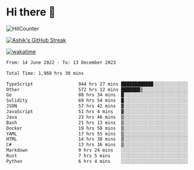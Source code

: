 # Hi there 👋

![HitCounter](https://hits.seeyoufarm.com/api/count/incr/badge.svg?url=https%3A%2F%2Fgithub.com%2Fashrhmn1212%2Fhit-counter)

<!-- ![Contribution Graph](https://github-readme-activity-graph.cyclic.app/graph?username=ashrhmn) -->


<!-- [![Top Langs](https://github-readme-stats.vercel.app/api/top-langs/?username=ashrhmn&layout=compact&theme=synthwave&langs_count=10&card_width=445)](https://github.com/anuraghazra/github-readme-stats) -->

[![Ashik's GitHub Streak](https://github-readme-streak-stats.herokuapp.com/?user=ashrhmn&theme=blood&fire=DD7F1C&background=151515&dates=9f9f9f&border=DD2727)](https://git.io/streak-stats)

<!-- ![Ashik's GitHub stats](https://github-readme-stats.vercel.app/api/?username=ashrhmn&show_icons=true&title_color=fff&icon_color=79ff97&text_color=9f9f9f&bg_color=151515) -->

[![wakatime](https://wakatime.com/badge/user/3df86613-ba63-4631-8e65-0ff18e7becad.svg)](https://wakatime.com/@3df86613-ba63-4631-8e65-0ff18e7becad)

<!--START_SECTION:waka-->

```txt
From: 14 June 2022 - To: 13 December 2023

Total Time: 1,968 hrs 30 mins

TypeScript                 944 hrs 27 mins ████████████░░░░░░░░░░░░░   47.98 %
Other                      572 hrs 12 mins ███████▒░░░░░░░░░░░░░░░░░   29.07 %
Go                         88 hrs 34 mins  █░░░░░░░░░░░░░░░░░░░░░░░░   04.50 %
Solidity                   69 hrs 54 mins  █░░░░░░░░░░░░░░░░░░░░░░░░   03.55 %
JSON                       57 hrs 42 mins  ▓░░░░░░░░░░░░░░░░░░░░░░░░   02.93 %
JavaScript                 51 hrs 4 mins   ▓░░░░░░░░░░░░░░░░░░░░░░░░   02.59 %
Java                       23 hrs 46 mins  ▒░░░░░░░░░░░░░░░░░░░░░░░░   01.21 %
Bash                       21 hrs 13 mins  ▒░░░░░░░░░░░░░░░░░░░░░░░░   01.08 %
Docker                     19 hrs 58 mins  ▒░░░░░░░░░░░░░░░░░░░░░░░░   01.01 %
YAML                       17 hrs 55 mins  ▒░░░░░░░░░░░░░░░░░░░░░░░░   00.91 %
HTML                       14 hrs 30 mins  ▒░░░░░░░░░░░░░░░░░░░░░░░░   00.74 %
C#                         13 hrs 16 mins  ▒░░░░░░░░░░░░░░░░░░░░░░░░   00.67 %
Markdown                   9 hrs 24 mins   ░░░░░░░░░░░░░░░░░░░░░░░░░   00.48 %
Rust                       7 hrs 5 mins    ░░░░░░░░░░░░░░░░░░░░░░░░░   00.36 %
Python                     6 hrs 4 mins    ░░░░░░░░░░░░░░░░░░░░░░░░░   00.31 %
```

<!--END_SECTION:waka-->


<!--### Most Used Languages
<img src="https://wakatime.com/share/@ashrhmn/24ecb986-5bf8-4607-af7f-0aab08908d8c.png" />

### Favourite Tools
<img src="https://wakatime.com/share/@ashrhmn/f4e08015-f3bc-460a-9228-95a3ba11c604.png" />-->
